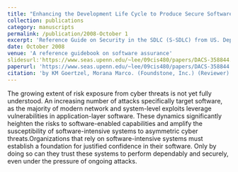 ```yaml
---
title: "Enhancing the Development Life Cycle to Produce Secure Software"
collection: publications
category: manuscripts
permalink: /publication/2008-October 1
excerpt: 'Reference Guide on Security in the SDLC (S-SDLC) from US. Department on Homeland Security'
date: October 2008
venue: 'A reference guidebook on software assurance'
slidesurl:'https://www.seas.upenn.edu/~lee/09cis480/papers/DACS-358844.pdf'
paperurl: 'https://www.seas.upenn.edu/~lee/09cis480/papers/DACS-358844.pdf'
citation: 'by KM Goertzel, Morana Marco. (Foundstone, Inc.) (Reviewer) &quot;October Issued Guideline from DHS .&quot; <i>Marco Morana (Reviewer) </i>. 1(1).'
---
```

The growing extent of risk exposure from cyber threats is not yet fully understood. An increasing number of attacks specifically target software, as the majority of modern network and system-level exploits leverage vulnerabilities in application-layer software. These dynamics significantly heighten the risks to software-enabled capabilities and amplify the susceptibility of software-intensive systems to asymmetric cyber threats.Organizations that rely on software-intensive systems must establish a foundation for justified confidence in their software. Only by doing so can they trust these systems to perform dependably and securely, even under the pressure of ongoing attacks.
